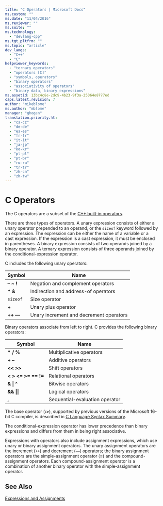 ```yaml
---
title: "C Operators | Microsoft Docs"
ms.custom: ""
ms.date: "11/04/2016"
ms.reviewer: ""
ms.suite: ""
ms.technology: 
  - "devlang-cpp"
ms.tgt_pltfrm: ""
ms.topic: "article"
dev_langs: 
  - "C++"
  - "C"
helpviewer_keywords: 
  - "ternary operators"
  - "operators [C]"
  - "symbols, operators"
  - "binary operators"
  - "associativity of operators"
  - "binary data, binary expressions"
ms.assetid: 13bc4c8e-2dc9-4b23-9f3a-25064e8777ed
caps.latest.revision: 7
author: "mikeblome"
ms.author: "mblome"
manager: "ghogen"
translation.priority.ht: 
  - "cs-cz"
  - "de-de"
  - "es-es"
  - "fr-fr"
  - "it-it"
  - "ja-jp"
  - "ko-kr"
  - "pl-pl"
  - "pt-br"
  - "ru-ru"
  - "tr-tr"
  - "zh-cn"
  - "zh-tw"
---
```

# C Operators
The C operators are a subset of the [C++ built-in operators](../cpp/cpp-built-in-operators-precedence-and-associativity.md).  
  
 There are three types of operators. A unary expression consists of either a unary operator prepended to an operand, or the `sizeof` keyword followed by an expression. The expression can be either the name of a variable or a cast expression. If the expression is a cast expression, it must be enclosed in parentheses. A binary expression consists of two operands joined by a binary operator. A ternary expression consists of three operands joined by the conditional-expression operator.  
  
 C includes the following unary operators:  
  
|Symbol|Name|  
|------------|----------|  
|**– ~ !**|Negation and complement operators|  
|**\* &**|Indirection and address-of operators|  
|`sizeof`|Size operator|  
|**+**|Unary plus operator|  
|**++ ––**|Unary increment and decrement operators|  
  
 Binary operators associate from left to right. C provides the following binary operators:  
  
|Symbol|Name|  
|------------|----------|  
|**\* / %**|Multiplicative operators|  
|**+ –**|Additive operators|  
|**<\< >>**|Shift operators|  
|**\<   >   \<=   >=   ==   !=**|Relational operators|  
|**&   &#124; ^**|Bitwise operators|  
|**&&   &#124;&#124;**|Logical operators|  
|**,**|Sequential-evaluation operator|  
  
 The base operator (**:>**), supported by previous versions of the Microsoft 16-bit C compiler, is described in [C Language Syntax Summary](../c-language/c-language-syntax-summary.md).  
  
 The conditional-expression operator has lower precedence than binary expressions and differs from them in being right associative.  
  
 Expressions with operators also include assignment expressions, which use unary or binary assignment operators. The unary assignment operators are the increment (`++`) and decrement (**––**) operators; the binary assignment operators are the simple-assignment operator (**=**) and the compound-assignment operators. Each compound-assignment operator is a combination of another binary operator with the simple-assignment operator.  
  
## See Also  
 [Expressions and Assignments](../c-language/expressions-and-assignments.md)